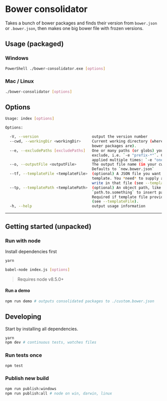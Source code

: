 # Bower consolidator
Takes a bunch of bower packages and finds their version from `bower.json` or `.bower.json`, then makes one big bower file with frozen versions.


## Usage (packaged)
### Windows
```bash
PowerShell ./bower-consolidator.exe [options]
```
### Mac / Linux
```bash
./bower-consolidator [options]
```

## Options
```bash
Usage: index [options]

Options:

  -V, --version                        output the version number
  --cwd, --workingDir <workingDir>     Current working directory (where your many
                                       bower packages are).
  --e, --excludePaths [excludePaths]   One or many paths (or globs) you want to
                                       exclude, i.e. `-e "prefix-*"`. Can be
                                       applied multiple times: `-e "one" -e "two"`.
  --o, --outputFile <outputFile>       The output file name (in your cwd).
                                       Defaults to `new.bower.json`
  --tf, --templateFile <templateFile>  (optional) A JSON file you want to use as
                                       template. You *need* to supply a path to
                                       write in that file (see --templatePathtp).
  --tp, --templatePath <templatePath>  (optional) An object path, like
                                       `path.to.something` to insert packages at.
                                       Required if template file provided
                                       (see --templateFile).
  -h, --help                           output usage information
```
-----------------------------------------

## Getting started (unpacked)

### Run with node
Install dependencies first
```bash
yarn
```

```bash
babel-node index.js [options]
```

> Requires node v8.5.0+

#### Run a demo
```bash
npm run demo # outputs consolidated packages to ./custom.bower.json
```

## Developing
Start by installing all dependencies.
```bash
yarn
npm dev # continuous tests, watches files
```

### Run tests once
```bash
npm test
```

### Publish new build
```bash
npm run publish:windows
npm run publish:all # node on win, darwin, linux
```

